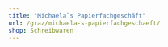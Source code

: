 ```yaml
---
title: "Michaela`s Papierfachgeschäft"
url: /graz/michaela-s-papierfachgeschaeft/
shop: Schreibwaren
---
```

